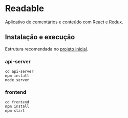 # Readable

Aplicativo de comentários e conteúdo com React e Redux.

## Instalação e execução

Estrutura recomendada no [projeto inicial](https://github.com/udacity/reactnd-project-readable-starter).

### api-server

```
cd api-server
npm install
node server
```

### frontend

```
cd frontend
npm install
npm start
```

